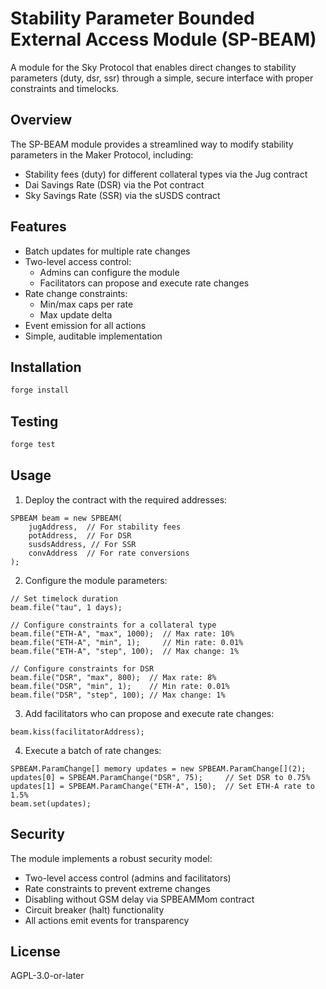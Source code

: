 # Stability Parameter Bounded External Access Module (SP-BEAM)

A module for the Sky Protocol that enables direct changes to stability parameters (duty, dsr, ssr) through a simple, secure interface with proper constraints and timelocks.

## Overview

The SP-BEAM module provides a streamlined way to modify stability parameters in the Maker Protocol, including:
- Stability fees (duty) for different collateral types via the Jug contract
- Dai Savings Rate (DSR) via the Pot contract
- Sky Savings Rate (SSR) via the sUSDS contract

## Features

- Batch updates for multiple rate changes
- Two-level access control:
  - Admins can configure the module
  - Facilitators can propose and execute rate changes
- Rate change constraints:
  - Min/max caps per rate
  - Max update delta
- Event emission for all actions
- Simple, auditable implementation

## Installation

```bash
forge install
```

## Testing

```bash
forge test
```

## Usage

1. Deploy the contract with the required addresses:
```solidity
SPBEAM beam = new SPBEAM(
    jugAddress,  // For stability fees
    potAddress,  // For DSR
    susdsAddress, // For SSR
    convAddress  // For rate conversions
);
```

2. Configure the module parameters:
```solidity
// Set timelock duration
beam.file("tau", 1 days);

// Configure constraints for a collateral type
beam.file("ETH-A", "max", 1000);  // Max rate: 10%
beam.file("ETH-A", "min", 1);     // Min rate: 0.01%
beam.file("ETH-A", "step", 100);  // Max change: 1%

// Configure constraints for DSR
beam.file("DSR", "max", 800);  // Max rate: 8%
beam.file("DSR", "min", 1);    // Min rate: 0.01%
beam.file("DSR", "step", 100); // Max change: 1%
```

3. Add facilitators who can propose and execute rate changes:
```solidity
beam.kiss(facilitatorAddress);
```

4. Execute a batch of rate changes:
```solidity
SPBEAM.ParamChange[] memory updates = new SPBEAM.ParamChange[](2);
updates[0] = SPBEAM.ParamChange("DSR", 75);     // Set DSR to 0.75%
updates[1] = SPBEAM.ParamChange("ETH-A", 150);  // Set ETH-A rate to 1.5%
beam.set(updates);
```

## Security

The module implements a robust security model:
- Two-level access control (admins and facilitators)
- Rate constraints to prevent extreme changes
- Disabling without GSM delay via SPBEAMMom contract
- Circuit breaker (halt) functionality
- All actions emit events for transparency

## License

AGPL-3.0-or-later
